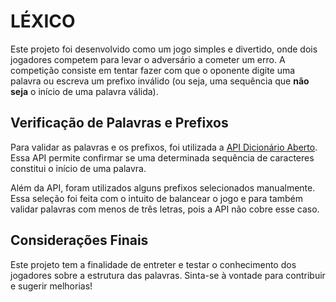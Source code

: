 # LÉXICO

Este projeto foi desenvolvido como um jogo simples e divertido, onde dois jogadores competem para levar o adversário a cometer um erro. A competição consiste em tentar fazer com que o oponente digite uma palavra ou escreva um prefixo inválido (ou seja, uma sequência que **não seja** o início de uma palavra válida).

## Verificação de Palavras e Prefixos

Para validar as palavras e os prefixos, foi utilizada a [API Dicionário Aberto](https://api.dicionario-aberto.net/index.html). Essa API permite confirmar se uma determinada sequência de caracteres constitui o início de uma palavra. 

Além da API, foram utilizados alguns prefixos selecionados manualmente. Essa seleção foi feita com o intuito de balancear o jogo e para também validar palavras com menos de três letras, pois a API não cobre esse caso.

## Considerações Finais

Este projeto tem a finalidade de entreter e testar o conhecimento dos jogadores sobre a estrutura das palavras. Sinta-se à vontade para contribuir e sugerir melhorias!

